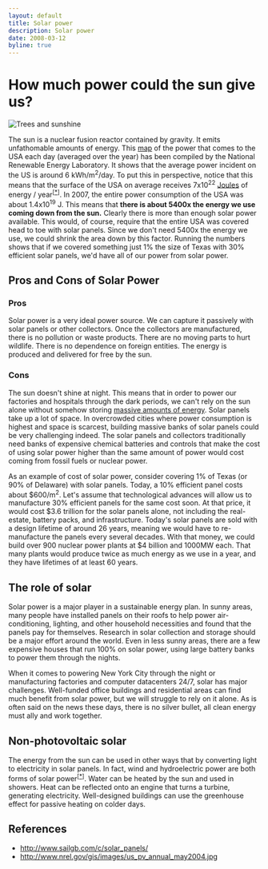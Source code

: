```yaml
---
layout: default
title: Solar power
description: Solar power
date: 2008-03-12
byline: true
---
```


<div class="row">
<div class="col-md-8" markdown="1">

# How much power could the sun give us?

<img class="float-end" src="/img/trees_sunshine.jpg" alt="Trees and sunshine" title="Trees and sunshine" />

The sun is a nuclear fusion reactor contained by gravity. It emits unfathomable amounts of energy.
This [map](https://www.nrel.gov/gis/assets/images/solar-annual-dni-2018-01.jpg) of the power that
comes to the USA each day (averaged over the year) has been compiled by the National Renewable Energy Laboratory. It shows
that the average power incident on the US is around 6 kWh/m<sup>2</sup>/day. To put this in
perspective, notice that this means that the surface of the USA on average receives
7x10<sup>22</sup> <a href="{% link power-basics.md %}">Joules</a> of energy / year<sup>[<a
href="{% link solar-power.md %}" onmouseover="domTT_activate(this, event, 'width','200','caption',
'Note', 'content', 'To do this calculation, first convert 6 kWh/m^2/day to W/m^2 ( type 6.0
kWh/m^2/day in W/m^2 into Google), then multiply by the area of the USA (see Wikipedia) to get the
total power in watts of the sun on the USA. Then, multiply this power by the number of seconds in a
year. Remember, a watt is a Joule/second.','trail', true);">*</a>]</sup>. In 2007, the entire power
consumption of the USA was about 1.4x10<sup>19</sup> J. This means that <b>there is about 5400x the
energy we use coming down from the sun.</b> Clearly there is more than enough solar power available.
This would, of course, require that the entire USA was covered head to toe with solar panels. Since
we don't need 5400x the energy we use, we could shrink the area down by this factor. Running the
numbers shows that if we covered something just 1% the size of Texas with 30% efficient solar
panels, we'd have all of our power from solar power.

## Pros and Cons of Solar Power

### Pros

Solar power is a very ideal power source. We can capture it passively with solar panels or other
collectors. Once the collectors are manufactured, there is no pollution or waste products. There are
no moving parts to hurt wildlife. There is no dependence on foreign entities. The energy is produced
and delivered for free by the sun.

### Cons

The sun doesn't shine at night. This means that in order to power our factories and hospitals
through the dark periods, we can't rely on the sun alone without somehow storing <a
href="{% link scale.md %}">massive amounts of energy</a>. Solar panels take up a lot of space. In
overcrowded cities where power consumption is highest and space is scarcest, building massive banks
of solar panels could be very challenging indeed. The solar panels and collectors traditionally need
banks of expensive chemical batteries and controls that make the cost of using solar power higher
than the same amount of power would cost coming from fossil fuels or nuclear power.

As an example of cost of solar power, consider covering 1% of Texas (or 90% of Delaware) with solar
panels. Today, a 10% efficient panel costs about $600/m<sup>2</sup>. Let's assume that technological
advances will allow us to manufacture 30% efficient panels for the same cost soon. At that price, it
would cost $3.6 trillion for the solar panels alone, not including the real-estate, battery packs,
and infrastructure. Today's solar panels are sold with a design lifetime of around 26 years, meaning
we would have to re-manufacture the panels every several decades. With that money, we could build
over 900 nuclear power plants at $4 billion and 1000MW each. That many plants would produce twice as
much energy as we use in a year, and they have lifetimes of at least 60 years.

## The role of solar

Solar power is a major player in a sustainable energy plan. In sunny areas, many people have
installed panels on their roofs to help power air-conditioning, lighting, and other household
necessities and found that the panels pay for themselves. Research in solar collection and storage
should be a major effort around the world. Even in less sunny areas, there are a few expensive
houses that run 100% on solar power, using large battery banks to power them through the nights.

When it comes to powering New York City through the night or manufacturing factories and computer
datacenters 24/7, solar has major challenges. Well-funded office
buildings and residential areas can find much benefit from solar power, but we will struggle to rely on it
alone. As is often said on the news these days, there is no silver bullet, all clean energy must
ally and work together.

## Non-photovoltaic solar

The energy from the sun can be used in other ways that by converting light to electricity in solar
panels. In fact, wind and hydroelectric power are both forms of solar power<sup>[<a
href="{% link solar-power.md %}" onmouseover="domTT_activate(this, event, 'width','200','caption',
'Note', 'content', 'The sun heats the Earth unevenly and causes pressure gradients, which give rise
to winds. As for hydroelectric, the sun evaporated water and lifted it to high elevations in clouds,
from which it then rained or snowed it down. In fact, assuming the fossil fuels are decayed plant
matter, the only non-solar energies on Earth are geothermal (coming from radioactive decay and
residual Earth-formation heat), nuclear (from atoms forged in supernovae), and tidal (from the
earth-moon gravitational system).','trail', true);">*</a>]</sup>. Water can be heated by the sun and
used in showers. Heat can be reflected onto an engine that turns a turbine, generating electricity.
Well-designed buildings can use the greenhouse effect for passive heating on colder days.

<h2 id="references">References</h2>

- http://www.sailgb.com/c/solar_panels/
- http://www.nrel.gov/gis/images/us_pv_annual_may2004.jpg

</div>
</div>
